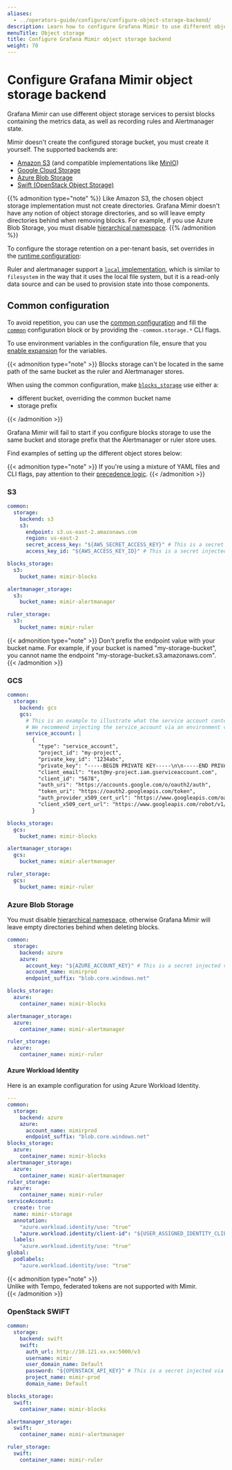 ```yaml
---
aliases:
  - ../operators-guide/configure/configure-object-storage-backend/
description: Learn how to configure Grafana Mimir to use different object storage backend implementations.
menuTitle: Object storage
title: Configure Grafana Mimir object storage backend
weight: 70
---
```


# Configure Grafana Mimir object storage backend

Grafana Mimir can use different object storage services to persist blocks containing the metrics data, as well as recording rules and Alertmanager state.

Mimir doesn't create the configured storage bucket, you must create it yourself.
The supported backends are:

- [Amazon S3](https://aws.amazon.com/s3/) (and compatible implementations like [MinIO](https://min.io/))
- [Google Cloud Storage](https://cloud.google.com/storage)
- [Azure Blob Storage](https://azure.microsoft.com/es-es/services/storage/blobs/)
- [Swift (OpenStack Object Storage)](https://wiki.openstack.org/wiki/Swift)

{{% admonition type="note" %}}
Like Amazon S3, the chosen object storage implementation must not create directories.
Grafana Mimir doesn't have any notion of object storage directories, and so will leave
empty directories behind when removing blocks. For example, if you use Azure Blob Storage, you must disable
[hierarchical namespace](https://learn.microsoft.com/en-us/azure/storage/blobs/data-lake-storage-namespace).
{{% /admonition %}}

To configure the storage retention on a per-tenant basis, set overrides in the [runtime configuration](../about-runtime-configuration/):

Ruler and alertmanager support a [`local` implementation](/docs/mimir/<MIMIR_VERSION>/references/architecture/components/ruler/#local-storage),
which is similar to `filesystem` in the way that it uses the local file system,
but it is a read-only data source and can be used to provision state into those components.

## Common configuration

To avoid repetition, you can use the [common configuration](../about-configurations/#common-configurations) and fill the [`common`](../configuration-parameters/#common) configuration block or by providing the `-common.storage.*` CLI flags.

To use environment variables in the configuration file, ensure that you [enable expansion](../configuration-parameters/#use-environment-variables-in-the-configuration) for the variables.

{{< admonition type="note" >}}
Blocks storage can't be located in the same path of the same bucket as the ruler and Alertmanager stores.

When using the common configuration, make [`blocks_storage`](../configuration-parameters/#blocks_storage) use either a:

- different bucket, overriding the common bucket name
- storage prefix

{{< /admonition >}}

Grafana Mimir will fail to start if you configure blocks storage to use the same bucket and storage prefix that the Alertmanager or ruler store uses.

Find examples of setting up the different object stores below:

{{< admonition type="note" >}}
If you're using a mixture of YAML files and CLI flags, pay attention to their [precedence logic](../about-configurations/#common-configurations).
{{< /admonition >}}

### S3

```yaml
common:
  storage:
    backend: s3
    s3:
      endpoint: s3.us-east-2.amazonaws.com
      region: us-east-2
      secret_access_key: "${AWS_SECRET_ACCESS_KEY}" # This is a secret injected via an environment variable
      access_key_id: "${AWS_ACCESS_KEY_ID}" # This is a secret injected via an environment variable

blocks_storage:
  s3:
    bucket_name: mimir-blocks

alertmanager_storage:
  s3:
    bucket_name: mimir-alertmanager

ruler_storage:
  s3:
    bucket_name: mimir-ruler
```

{{< admonition type="note" >}}
Don't prefix the endpoint value with your bucket name. For example, if your bucket is named "my-storage-bucket", you cannot name the endpoint "my-storage-bucket.s3.amazonaws.com".
{{< /admonition >}}

### GCS

```yaml
common:
  storage:
    backend: gcs
    gcs:
      # This is an example to illustrate what the service account content should look like.
      # We recommend injecting the service_account via an environment variable instead.
      service_account: |
        {
          "type": "service_account",
          "project_id": "my-project",
          "private_key_id": "1234abc",
          "private_key": "-----BEGIN PRIVATE KEY-----\n\n-----END PRIVATE KEY-----\n",
          "client_email": "test@my-project.iam.gserviceaccount.com",
          "client_id": "5678",
          "auth_uri": "https://accounts.google.com/o/oauth2/auth",
          "token_uri": "https://oauth2.googleapis.com/token",
          "auth_provider_x509_cert_url": "https://www.googleapis.com/oauth2/v1/certs",
          "client_x509_cert_url": "https://www.googleapis.com/robot/v1/metadata/x509/test%40my-project.iam.gserviceaccount.com"
        }

blocks_storage:
  gcs:
    bucket_name: mimir-blocks

alertmanager_storage:
  gcs:
    bucket_name: mimir-alertmanager

ruler_storage:
  gcs:
    bucket_name: mimir-ruler
```

### Azure Blob Storage

You must disable [hierarchical namespace](https://learn.microsoft.com/en-us/azure/storage/blobs/data-lake-storage-namespace), otherwise Grafana Mimir will leave empty directories behind when deleting blocks.

```yaml
common:
  storage:
    backend: azure
    azure:
      account_key: "${AZURE_ACCOUNT_KEY}" # This is a secret injected via an environment variable
      account_name: mimirprod
      endpoint_suffix: "blob.core.windows.net"

blocks_storage:
  azure:
    container_name: mimir-blocks

alertmanager_storage:
  azure:
    container_name: mimir-alertmanager

ruler_storage:
  azure:
    container_name: mimir-ruler
```

#### Azure Workload Identity

Here is an example configuration for using Azure Workload Identity.

```yaml
---
common:
  storage:
    backend: azure
    azure:
      account_name: mimirprod
      endpoint_suffix: "blob.core.windows.net"
blocks_storage:
  azure:
    container_name: mimir-blocks
alertmanager_storage:
  azure:
    container_name: mimir-alertmanager
ruler_storage:
  azure:
    container_name: mimir-ruler
serviceAccount:
  create: true
  name: mimir-storage
  annotation:
    "azure.workload.identity/use: "true"
    "azure.workload.identity/client-id": "${USER_ASSIGNED_IDENTITY_CLIENT_ID}"
  labels:
    "azure.workload.identity/use: "true"
global:
  podlabels:
    "azure.workload.identity/use: "true"
```

{{< admonition type="note" >}}  
Unlike with Tempo, federated tokens are not supported with Mimir.  
{{< /admonition >}}

### OpenStack SWIFT

```yaml
common:
  storage:
    backend: swift
    swift:
      auth_url: http://10.121.xx.xx:5000/v3
      username: mimir
      user_domain_name: Default
      password: "${OPENSTACK_API_KEY}" # This is a secret injected via an environment variable
      project_name: mimir-prod
      domain_name: Default

blocks_storage:
  swift:
    container_name: mimir-blocks

alertmanager_storage:
  swift:
    container_name: mimir-alertmanager

ruler_storage:
  swift:
    container_name: mimir-ruler
```
